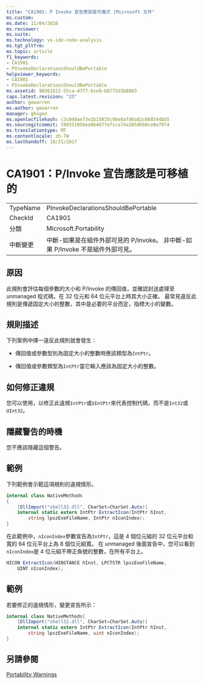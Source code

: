 ```yaml
---
title: "CA1901: P Invoke 宣告應該是可攜式 |Microsoft 文件"
ms.custom: 
ms.date: 11/04/2016
ms.reviewer: 
ms.suite: 
ms.technology: vs-ide-code-analysis
ms.tgt_pltfrm: 
ms.topic: article
f1_keywords:
- CA1901
- PInvokeDeclarationsShouldBePortable
helpviewer_keywords:
- CA1901
- PInvokeDeclarationsShouldBePortable
ms.assetid: 90361812-55ca-47f7-bce9-b8775d3b8803
caps.latest.revision: "23"
author: gewarren
ms.author: gewarren
manager: ghogen
ms.openlocfilehash: c3c048ae73e2b15035c9be8afd6a82c860544bb5
ms.sourcegitcommit: f40311056ea0b4677efcca74a285dbb0ce0e7974
ms.translationtype: MT
ms.contentlocale: zh-TW
ms.lasthandoff: 10/31/2017
---
```

# <a name="ca1901-pinvoke-declarations-should-be-portable"></a>CA1901：P/Invoke 宣告應該是可移植的
|||  
|-|-|  
|TypeName|PInvokeDeclarationsShouldBePortable|  
|CheckId|CA1901|  
|分類|Microsoft.Portability|  
|中斷變更|中斷-如果是在組件外部可見的 P/Invoke。 非中斷-如果 P/Invoke 不是組件外部可見。|  
  
## <a name="cause"></a>原因  
 此規則會評估每個參數的大小和 P/Invoke 的傳回值，並確認封送處理至 unmanaged 程式碼，在 32 位元和 64 位元平台上時其大小正確。 最常見違反此規則是傳遞固定大小的整數，其中是必要的平台而定，指標大小的變數。  
  
## <a name="rule-description"></a>規則描述  
 下列案例中擇一違反此規則就會發生：  
  
-   傳回值或參數型別為固定大小的整數時應該類型為`IntPtr`。  
  
-   傳回值或參數類型為`IntPtr`當它輸入應該為固定大小的整數。  
  
## <a name="how-to-fix-violations"></a>如何修正違規  
 您可以使用，以修正此違規`IntPtr`或`UIntPtr`來代表控制代碼，而不是`Int32`或`UInt32`。  
  
## <a name="when-to-suppress-warnings"></a>隱藏警告的時機  
 您不應該隱藏這個警告。  
  
## <a name="example"></a>範例  
 下列範例會示範這項規則的違規情形。  
  
```csharp  
internal class NativeMethods  
{  
    [DllImport("shell32.dll", CharSet=CharSet.Auto)]  
    internal static extern IntPtr ExtractIcon(IntPtr hInst,   
        string lpszExeFileName, IntPtr nIconIndex);  
}  
```  
  
 在此範例中，`nIconIndex`參數宣告為`IntPtr`，這是 4 個位元組的 32 位元平台和寬的 64 位元平台上為 8 個位元組寬。 在 unmanaged 後面宣告中，您可以看到`nIconIndex`是 4 位元組不帶正負號的整數，在所有平台上。  
  
```csharp  
HICON ExtractIcon(HINSTANCE hInst, LPCTSTR lpszExeFileName,   
    UINT nIconIndex);  
```  
  
## <a name="example"></a>範例  
 若要修正的違規情形，變更宣告所示：  
  
```csharp  
internal class NativeMethods{  
    [DllImport("shell32.dll", CharSet=CharSet.Auto)]   
    internal static extern IntPtr ExtractIcon(IntPtr hInst,   
        string lpszExeFileName, uint nIconIndex);  
}  
```  
  
## <a name="see-also"></a>另請參閱  
 [Portability Warnings](../code-quality/portability-warnings.md)